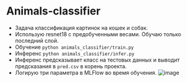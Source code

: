 # Animals-classifier

- Задача классификация картинок на кошек и собак.
- Использую resnet18 с предобученными весами. Обучаю только последний слой.
- Обучение `python animals_classifier/train.py`
- Инференс `python animals_classifier/infer.py`
- Инференс предсказывает класс на тестовых данных и выводит предсказания в `pred.csv` в корень проекта.
- Логирую три параметра в MLFlow во время обучения.
![image](https://github.com/searayeah/animals-classifier/assets/57370975/a034c24c-6846-463e-92df-997ae9791658)
